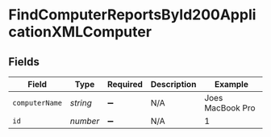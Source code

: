 # FindComputerReportsById200ApplicationXMLComputer


## Fields

| Field              | Type               | Required           | Description        | Example            |
| ------------------ | ------------------ | ------------------ | ------------------ | ------------------ |
| `computerName`     | *string*           | :heavy_minus_sign: | N/A                | Joes MacBook Pro   |
| `id`               | *number*           | :heavy_minus_sign: | N/A                | 1                  |